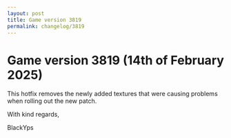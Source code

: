 ```yaml
---
layout: post
title: Game version 3819
permalink: changelog/3819
---
```



# Game version 3819 (14th of February 2025)

This hotfix removes the newly added textures that were causing problems when rolling out the new patch.

With kind regards,

BlackYps

